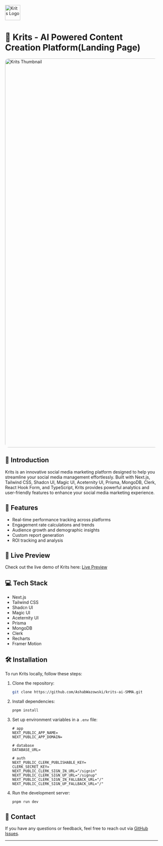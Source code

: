<img src="https://github.com/user-attachments/assets/a1d7ced5-e6fc-41fd-9256-9d73a5f33597" alt="Krits Logo" width="50" height="50">


# 🔗 Krits - AI Powered Content Creation Platform(Landing Page)

<!-- <img src="https://github.com/user-attachments/assets/deab03fd-4234-44c3-a6ad-484c4a1a02a1" alt="Linkify Thubmnail"> -->
<img src="https://github.com/user-attachments/assets/0ff7129e-2f5d-48ae-913d-d4fd1507e613" alt="Krits Thumbnail" style="border-radius: 12px;" width="1280">


## 🌟 Introduction
Krits is an innovative social media marketing platform designed to help you streamline your social media management effortlessly. Built with Next.js, Tailwind CSS, Shadcn UI, Magic UI, Aceternity UI, Prisma, MongoDB, Clerk, React Hook Form, and TypeScript, Krits provides powerful analytics and user-friendly features to enhance your social media marketing experience.

## 🚀 Features

- Real-time performance tracking across platforms
- Engagement rate calculations and trends
- Audience growth and demographic insights
- Custom report generation
- ROI tracking and analysis

## 🔗 Live Preview

Check out the live demo of Krits here: [Live Preview](http://Krits-Ai.vercel.app) 

## 💻 Tech Stack

* Next.js
* Tailwind CSS
* Shadcn UI
* Magic UI
* Aceternity UI
* Prisma
* MongoDB
* Clerk
* Recharts
* Framer Motion

## 🛠️ Installation
To run Krits locally, follow these steps:

1. Clone the repository:
    ```bash
    git clone https://github.com/AshabWazowski/krits-ai-SMMA.git
    ```
2. Install dependencies:
    ```bash
    pnpm install
    ```
3. Set up environment variables in a `.env` file:
    ```
    # app
    NEXT_PUBLIC_APP_NAME=
    NEXT_PUBLIC_APP_DOMAIN=

    # database
    DATABASE_URL=

    # auth
    NEXT_PUBLIC_CLERK_PUBLISHABLE_KEY=
    CLERK_SECRET_KEY=
    NEXT_PUBLIC_CLERK_SIGN_IN_URL="/signin"
    NEXT_PUBLIC_CLERK_SIGN_UP_URL="/signup"
    NEXT_PUBLIC_CLERK_SIGN_IN_FALLBACK_URL="/"
    NEXT_PUBLIC_CLERK_SIGN_UP_FALLBACK_URL="/"
    ```

4. Run the development server:
    ```bash
    pnpm run dev
    ```

## 💬 Contact
If you have any questions or feedback, feel free to reach out via [GitHub Issues](https://github.com/AshabWazowski/krits-ai-SMMA/issues).

---
